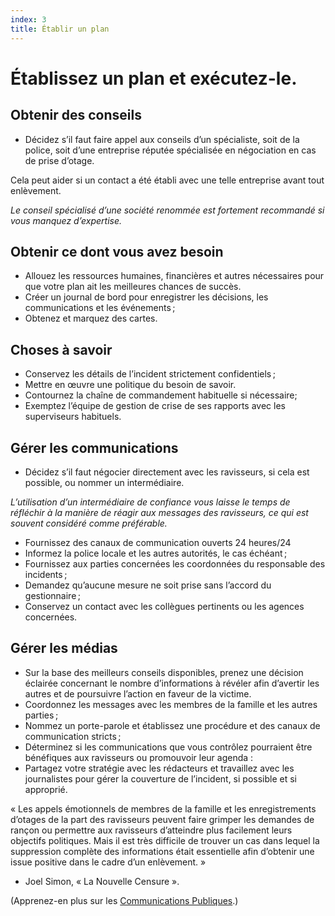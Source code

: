 ```yaml
---
index: 3
title: Établir un plan
---
```

# Établissez un plan et exécutez-le.

## Obtenir des conseils

*   Décidez s’il faut faire appel aux conseils d’un spécialiste, soit de la police, soit d’une entreprise réputée spécialisée en négociation en cas de prise d’otage.

Cela peut aider si un contact a été établi avec une telle entreprise avant tout enlèvement.

_Le conseil spécialisé d’une société renommée est fortement recommandé si vous manquez d’expertise._

## Obtenir ce dont vous avez besoin

*   Allouez les ressources humaines, financières et autres nécessaires pour que votre plan ait les meilleures chances de succès.
*   Créer un journal de bord pour enregistrer les décisions, les communications et les événements ;
*   Obtenez et marquez des cartes.

## Choses à savoir

*   Conservez les détails de l’incident strictement confidentiels ;
*   Mettre en œuvre une politique du besoin de savoir.
*   Contournez la chaîne de commandement habituelle si nécessaire;
*   Exemptez l’équipe de gestion de crise de ses rapports avec les superviseurs habituels.

## Gérer les communications

*   Décidez s’il faut négocier directement avec les ravisseurs, si cela est possible, ou nommer un intermédiaire.

_L’utilisation d’un intermédiaire de confiance vous laisse le temps de réfléchir à la manière de réagir aux messages des ravisseurs, ce qui est souvent considéré comme préférable._

*   Fournissez des canaux de communication ouverts 24 heures/24
*   Informez la police locale et les autres autorités, le cas échéant ;
*   Fournissez aux parties concernées les coordonnées du responsable des incidents ;
*   Demandez qu’aucune mesure ne soit prise sans l’accord du gestionnaire ;
*   Conservez un contact avec les collègues pertinents ou les agences concernées.

## Gérer les médias

*   Sur la base des meilleurs conseils disponibles, prenez une décision éclairée concernant le nombre d’informations à révéler afin d’avertir les autres et de poursuivre l’action en faveur de la victime.
*   Coordonnez les messages avec les membres de la famille et les autres parties ; 
*   Nommez un porte-parole et établissez une procédure et des canaux de communication stricts ;
*   Déterminez si les communications que vous contrôlez pourraient être bénéfiques aux ravisseurs ou promouvoir leur agenda :
*   Partagez votre stratégie avec les rédacteurs et travaillez avec les journalistes pour gérer la couverture de l’incident, si possible et si approprié.

« Les appels émotionnels de membres de la famille et les enregistrements d’otages de la part des ravisseurs peuvent faire grimper les demandes de rançon ou permettre aux ravisseurs d’atteindre plus facilement leurs objectifs politiques. Mais il est très difficile de trouver un cas dans lequel la suppression complète des informations était essentielle afin d’obtenir une issue positive dans le cadre d’un enlèvement. »
- Joel Simon, « La Nouvelle Censure ».

(Apprenez-en plus sur les [Communications Publiques](umbrella://work/public-communications).)